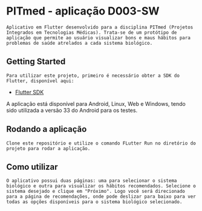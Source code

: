 # PITmed - aplicação D003-SW

    Aplicativo em Flutter desenvolvido para a disciplina PITmed (Projetos Integrados em Tecnologias Médicas). Trata-se de um protótipo de aplicação que permite ao usuário visualizar bons e maus hábitos para problemas de saúde atrelados a cada sistema biológico.


## Getting Started

    Para utilizar este projeto, primeiro é necessário obter a SDK do Flutter, disponível aqui:

- [Flutter SDK](https://docs.flutter.dev/get-started/install)


A aplicação está disponível para Android, Linux, Web e Windows, tendo sido utilizada a versão 33 do Android para os testes.

## Rodando a aplicação

    Clone este repositório e utilize o comando FLutter Run no diretório do projeto para rodar a aplicação.

## Como utilizar

    O aplicativo possui duas páginas: uma para selecionar o sistema biológico e outra para visualizar os hábitos recomendados. Selecione o sistema desejado e clique em "Próximo". Logo você será direcionado para a página de recomendações, onde pode deslizar para baixo para ver todas as opções disponíveis para o sistema biológico selecionado.
